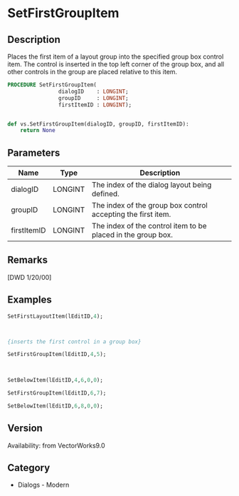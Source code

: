 # SetFirstGroupItem

## Description
Places the first item of a layout group into the specified group box control item. The control is inserted in the top left corner of the group box, and all other controls in the group are placed relative to this item.

```pascal
PROCEDURE SetFirstGroupItem(
				dialogID    : LONGINT;
				groupID     : LONGINT;
				firstItemID : LONGINT);
```

```python

def vs.SetFirstGroupItem(dialogID, groupID, firstItemID):
    return None
```

## Parameters
|Name|Type|Description|
|---|---|---|
|dialogID|LONGINT|The index of the dialog layout being defined.|
|groupID|LONGINT|The index of the group box control accepting the first item.|
|firstItemID|LONGINT|The index of the control item to be placed in the group box.|

## Remarks
[DWD 1/20/00]

## Examples
```pascal
SetFirstLayoutItem(lEditID,4);



{inserts the first control in a group box}

SetFirstGroupItem(lEditID,4,5);

	

SetBelowItem(lEditID,4,6,0,0);

SetFirstGroupItem(lEditID,6,7);

SetBelowItem(lEditID,6,8,0,0);


```

## Version
Availability: from VectorWorks9.0
## Category
* Dialogs - Modern

